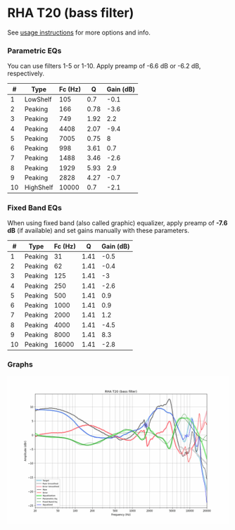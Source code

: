 # RHA T20 (bass filter)
See [usage instructions](https://github.com/jaakkopasanen/AutoEq#usage) for more options and info.

### Parametric EQs
You can use filters 1-5 or 1-10. Apply preamp of -6.6 dB or -6.2 dB, respectively.

|   # | Type      |   Fc (Hz) |    Q |   Gain (dB) |
|-----|-----------|-----------|------|-------------|
|   1 | LowShelf  |       105 | 0.7  |        -0.1 |
|   2 | Peaking   |       166 | 0.78 |        -3.6 |
|   3 | Peaking   |       749 | 1.92 |         2.2 |
|   4 | Peaking   |      4408 | 2.07 |        -9.4 |
|   5 | Peaking   |      7005 | 0.75 |         8   |
|   6 | Peaking   |       998 | 3.61 |         0.7 |
|   7 | Peaking   |      1488 | 3.46 |        -2.6 |
|   8 | Peaking   |      1929 | 5.93 |         2.9 |
|   9 | Peaking   |      2828 | 4.27 |        -0.7 |
|  10 | HighShelf |     10000 | 0.7  |        -2.1 |

### Fixed Band EQs
When using fixed band (also called graphic) equalizer, apply preamp of **-7.6 dB** (if available) and set gains manually with these parameters.

|   # | Type    |   Fc (Hz) |    Q |   Gain (dB) |
|-----|---------|-----------|------|-------------|
|   1 | Peaking |        31 | 1.41 |        -0.5 |
|   2 | Peaking |        62 | 1.41 |        -0.4 |
|   3 | Peaking |       125 | 1.41 |        -3   |
|   4 | Peaking |       250 | 1.41 |        -2.6 |
|   5 | Peaking |       500 | 1.41 |         0.9 |
|   6 | Peaking |      1000 | 1.41 |         0.9 |
|   7 | Peaking |      2000 | 1.41 |         1.2 |
|   8 | Peaking |      4000 | 1.41 |        -4.5 |
|   9 | Peaking |      8000 | 1.41 |         8.3 |
|  10 | Peaking |     16000 | 1.41 |        -2.8 |

### Graphs
![](./RHA%20T20%20(bass%20filter).png)
